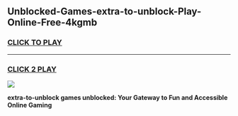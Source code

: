 
## Unblocked-Games-extra-to-unblock-Play-Online-Free-4kgmb
<h3>
<a href="https://premium76.site?title=extra-to-unblock&ref=26A">CLICK TO PLAY</a></h3>
<hr>

<h3>
<a href="https://premium76.site?title=extra-to-unblock&ref=26A">CLICK 2 PLAY</a>
  
</h3>

<a href="https://premium76.site?title=extra-to-unblock&ref=26A"><img src="https://clearcache.store/games.png"></a>


**extra-to-unblock games unblocked: Your Gateway to Fun and Accessible Online Gaming**
